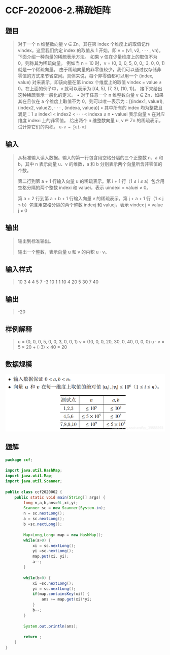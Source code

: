 # CCF-202006-2.稀疏矩阵

## 题目

>  对于一个 n 维整数向量 v ∈ Zn，其在第 index 个维度上的取值记作 vindex。这里我们约定 index 的取值从 1 开始，即 v = (v1, v2, · · · , vn)。下面介绍一种向量的稀疏表示方法。
> 如果 v 仅在少量维度上的取值不为 0，则称其为稀疏向量。
> 例如当 n = 10 时，v = (0, 0, 0, 5, 0, 0,; 3, 0, 0, 1) 就是一个稀疏向量。
> 由于稀疏向量的非零值较少，我们可以通过仅存储非零值的方式来节省空间。具体来说，每个非零值都可以用一个 (index, value) 对来表示，即该向量在第 index 个维度上的取值 vindex = value ≠ 0。在上面的例子中，v 就可以表示为 [(4, 5), (7, 3), (10, 1)]。
> 接下来给出这种稀疏表示一般化的定义。
> • 对于任意一个 n 维整数向量 v ∈ Zn，如果其在且仅在 a 个维度上取值不为 0，则可以唯一表示为：[(index1, value1), (index2, value2), · · · , (indexa, valuea)] • 其中所有的 index 均为整数且满足：1 ≤ index1 < index2 < · · · < indexa ≤ n
> • valuei 表示向量 v 在对应维度 indexi 上的非零值。
> 给出两个 n 维整数向量 u, v ∈ Zn 的稀疏表示，试计算它们的内积。
> ```u·v = ∑ui·vi```

## 输入

> 从标准输入读入数据。输入的第一行包含用空格分隔的三个正整数 n、a 和 b，其中 n 表示向量 u、v 的维数，a 和 b 分别表示两个向量所含非零值的个数。
>
> 第二行到第 a + 1 行输入向量 u 的稀疏表示。第 i + 1 行（1 ≤ i ≤ a）包含用空格分隔的两个整数 indexi 和 valuei，表示 uindexi = valuei ≠ 0。 
>
> 第 a + 2 行到第 a + b + 1 行输入向量 v 的稀疏表示。第 j + a + 1 行（1 ≤ j ≤ b）包含用空格分隔的两个整数 indexj 和 valuej，表示 vindex j = value j ≠ 0

## 输出

> 输出到标准输出。
>
> 输出一个整数，表示向量 u 和 v 的内积 u · v。

## 输入样式

>    10 3 4
> 	4 5
> 	7 -3
> 	10 1
> 	1 10
> 	4 20
> 	5 30
> 	7 40

## 输出

> -20

## 样例解释

> u = (0, 0, 0, 5, 0, 0, 3, 0, 0, 1)
> v = (10, 0, 0, 20, 30, 0, 40, 0, 0, 0)
> u · v = 5 × 20 + (-3) × 40 = 20

## 数据规模

![](https://github.com/YVictor13/CCFCSP/blob/master/image/20200826095722145.png)

## 题解

```java
package ccf;

import java.util.HashMap;
import java.util.Map;
import java.util.Scanner;

public class ccf2020062 {
	public static void main(String[] args) {
		long n,a,b,ans=0L,xi,yi;
		Scanner sc = new Scanner(System.in);
		n = sc.nextLong();
		a = sc.nextLong();
		b =sc.nextLong();
			
		Map<Long,Long> map = new HashMap();
		while(a>0) {
			xi = sc.nextLong();
			yi =sc.nextLong();
			map.put(xi, yi);
			a--;
		}
		
		while(b>0) {
			xi =sc.nextLong();
			yi = sc.nextLong();
			if(map.containsKey(xi)) {
				ans += map.get(xi)*yi;
			}
			b--;
		}
		
		System.out.println(ans);
		
		return ;
	}
}
```

